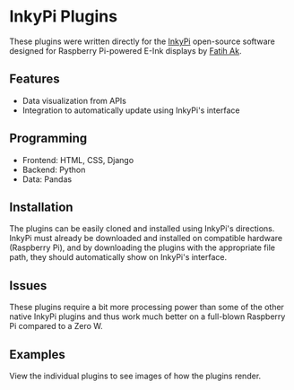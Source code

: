 # InkyPi Plugins  
These plugins were written directly for the [InkyPi](https://github.com/fatihak/InkyPi) open-source software designed for Raspberry Pi-powered E-Ink displays by [Fatih Ak](https://github.com/fatihak).  
## Features  
 - Data visualization from APIs
 - Integration to automatically update using InkyPi's interface
## Programming  
 - Frontend: HTML, CSS, Django
 - Backend: Python
 - Data: Pandas
## Installation  
The plugins can be easily cloned and installed using InkyPi's directions. InkyPi must already be downloaded and installed on compatible hardware (Raspberry Pi), and by downloading the plugins with the appropriate file path, they should automatically show on InkyPi's interface.  
## Issues  
These plugins require a bit more processing power than some of the other native InkyPi plugins and thus work much better on a full-blown Raspberry Pi compared to a Zero W.  
## Examples  
View the individual plugins to see images of how the plugins render.
